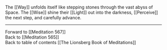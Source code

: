 The [[Way]] unfolds itself like stepping stones through the vast abyss of Space. The [[Wise]] shine their [[Light]] out into the darkness, [[Perceive]] the next step, and carefully advance. 

___

Forward to [[Meditation 567]]  
Back to [[Meditation 565]]  
Back to table of contents [[The Lionsberg Book of Meditations]]  